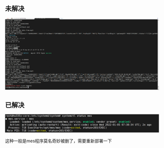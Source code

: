 ## 未解决

![image-20220214143426893](https://raw.githubusercontent.com/mowang111/image-hosting/master/typora_images/image-20220214143426893.png)



## 已解决

![image-20220105161536570](https://raw.githubusercontent.com/mowang111/image-hosting/master/typora_images/image-20220105161536570.png)

这种一般是mes程序莫名奇妙被删了，需要重新部署一下

